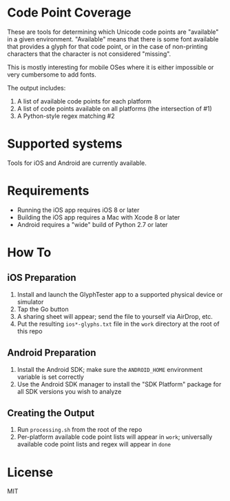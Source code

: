 # Code Point Coverage

These are tools for determining which Unicode code points are "available" in a given environment. "Available" means that there is some font available that provides a glyph for that code point, or in the case of non-printing characters that the character is not considered "missing".

This is mostly interesting for mobile OSes where it is either impossible or very cumbersome to add fonts.

The output includes:

1. A list of available code points for each platform
2. A list of code points available on all platforms (the intersection of #1)
3. A Python-style regex matching #2

# Supported systems

Tools for iOS and Android are currently available.

# Requirements

- Running the iOS app requires iOS 8 or later
- Building the iOS app requires a Mac with Xcode 8 or later 
- Android requires a "wide" build of Python 2.7 or later

# How To

## iOS Preparation

1. Install and launch the GlyphTester app to a supported physical device or simulator
2. Tap the Go button
3. A sharing sheet will appear; send the file to yourself via AirDrop, etc.
4. Put the resulting `ios*-glyphs.txt` file in the `work` directory at the root of this repo

## Android Preparation

1. Install the Android SDK; make sure the `ANDROID_HOME` environment variable is set correctly
2. Use the Android SDK manager to install the "SDK Platform" package for all SDK versions you wish to analyze

## Creating the Output

1. Run `processing.sh` from the root of the repo
2. Per-platform available code point lists will appear in `work`; universally available code point lists and regex will appear in `done`

# License

MIT
